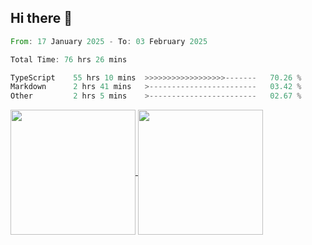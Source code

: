 ## Hi there 👋
<!--START_SECTION:waka-->

```rust
From: 17 January 2025 - To: 03 February 2025

Total Time: 76 hrs 26 mins

TypeScript    55 hrs 10 mins  >>>>>>>>>>>>>>>>>>-------   70.26 %
Markdown      2 hrs 41 mins   >------------------------   03.42 %
Other         2 hrs 5 mins    >------------------------   02.67 %
```

<!--END_SECTION:waka-->

<a href="https://github.com/anuraghazra/github-readme-stats">
  <img height=200 align="center" src="https://github-readme-stats.vercel.app/api/top-langs/?username=paulgeorge35&layout=donut&langs_count=5&theme=transparent" />
</a>
<a href="https://github.com/anuraghazra/convoychat">
  <img height=200 align="center" src="https://github-readme-stats.vercel.app/api?username=paulgeorge35&show_icons=true&show=prs_merged&theme=transparent&rank_icon=github" />
</a>
